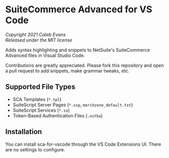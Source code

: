 # SuiteCommerce Advanced for VS Code

*Copyright 2021 Caleb Evans*  
*Released under the MIT license*

Adds syntax highlighting and snippets to NetSuite's SuiteCommerce Advanced files
in Visual Studio Code.

Contributions are greatly appreciated. Please fork this repository and open a
pull request to add snippets, make grammar tweaks, etc.

## Supported File Types

- SCA Templates (`*.tpl`)
- SuiteScript Server Pages (`*.ssp`, `merchzone_default.txt`)
- SuiteScript Services (`*.ss`)
- Token-Based Authentication Files (`.nstba`)

## Installation

You can install sca-for-vscode through the VS Code Extensions UI. There are no settings to configure.
